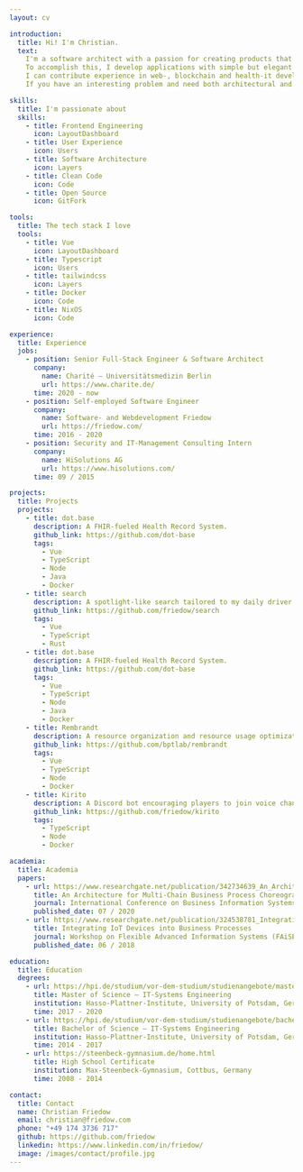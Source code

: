 ```yaml
---
layout: cv

introduction:
  title: Hi! I'm Christian.
  text:
    I'm a software architect with a passion for creating products that simplify problems and make people smile.
    To accomplish this, I develop applications with simple but elegant solutions.
    I can contribute experience in web-, blockchain and health-it development.
    If you have an interesting problem and need both architectural and developmental support, give me a call 🤙😉.

skills:
  title: I'm passionate about
  skills:
    - title: Frontend Engineering
      icon: LayoutDashboard
    - title: User Experience
      icon: Users
    - title: Software Architecture
      icon: Layers
    - title: Clean Code
      icon: Code
    - title: Open Source
      icon: GitFork

tools:
  title: The tech stack I love
  tools:
    - title: Vue
      icon: LayoutDashboard
    - title: Typescript
      icon: Users
    - title: tailwindcss
      icon: Layers
    - title: Docker
      icon: Code
    - title: NixOS
      icon: Code

experience:
  title: Experience
  jobs:
    - position: Senior Full-Stack Engineer & Software Architect
      company:
        name: Charité – Universitätsmedizin Berlin
        url: https://www.charite.de/
      time: 2020 - now
    - position: Self-employed Software Engineer
      company:
        name: Software- and Webdevelopment Friedow
        url: https://friedow.com/
      time: 2016 - 2020
    - position: Security and IT-Management Consulting Intern
      company:
        name: HiSolutions AG
        url: https://www.hisolutions.com/
      time: 09 / 2015

projects:
  title: Projects
  projects:
    - title: dot.base
      description: A FHIR-fueled Health Record System.
      github_link: https://github.com/dot-base
      tags:
        - Vue
        - TypeScript
        - Node
        - Java
        - Docker
    - title: search
      description: A spotlight-like search tailored to my daily driver os.
      github_link: https://github.com/friedow/search
      tags:
        - Vue
        - TypeScript
        - Rust
    - title: dot.base
      description: A FHIR-fueled Health Record System.
      github_link: https://github.com/dot-base
      tags:
        - Vue
        - TypeScript
        - Node
        - Java
        - Docker
    - title: Rembrandt
      description: A resource organization and resource usage optimization plattform.
      github_link: https://github.com/bptlab/rembrandt
      tags:
        - Vue
        - TypeScript
        - Node
        - Docker
    - title: Kirito
      description: A Discord bot encouraging players to join voice channels on Discord Servers.
      github_link: https://github.com/friedow/kirito
      tags:
        - TypeScript
        - Node
        - Docker

academia:
  title: Academia
  papers:
    - url: https://www.researchgate.net/publication/342734639_An_Architecture_for_Multi-chain_Business_Process_Choreographies
      title: An Architecture for Multi-Chain Business Process Choreographies
      journal: International Conference on Business Information Systems
      published_date: 07 / 2020
    - url: https://www.researchgate.net/publication/324538781_Integrating_IoT_Devices_into_Business_Processes
      title: Integrating IoT Devices into Business Processes
      journal: Workshop on Flexible Advanced Information Systems (FAiSE)
      published_date: 06 / 2018

education:
  title: Education
  degrees:
    - url: https://hpi.de/studium/vor-dem-studium/studienangebote/master/it-systems-engineering.html
      title: Master of Science – IT-Systems Engineering
      institution: Hasso-Plattner-Institute, University of Potsdam, Germany
      time: 2017 - 2020
    - url: https://hpi.de/studium/vor-dem-studium/studienangebote/bachelor.html
      title: Bachelor of Science – IT-Systems Engineering
      institution: Hasso-Plattner-Institute, University of Potsdam, Germany
      time: 2014 - 2017
    - url: https://steenbeck-gymnasium.de/home.html
      title: High School Certificate
      institution: Max-Steenbeck-Gymnasium, Cottbus, Germany
      time: 2008 - 2014

contact:
  title: Contact
  name: Christian Friedow
  email: christian@friedow.com
  phone: "+49 174 3736 717"
  github: https://github.com/friedow
  linkedin: https://www.linkedin.com/in/friedow/
  image: /images/contact/profile.jpg
---
```

